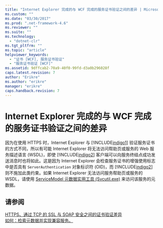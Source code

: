 ```yaml
---
title: "Internet Explorer 完成的与 WCF 完成的服务证书验证之间的差异 | Microsoft Docs"
ms.custom: ""
ms.date: "03/30/2017"
ms.prod: ".net-framework-4.6"
ms.reviewer: ""
ms.suite: ""
ms.technology: 
  - "dotnet-clr"
ms.tgt_pltfrm: ""
ms.topic: "article"
helpviewer_keywords: 
  - "证书 [WCF], 服务证书验证"
  - "服务证书验证 [WCF]"
ms.assetid: 9dffcab2-70a9-40f0-99fd-d3a0b296028f
caps.latest.revision: 7
author: "Erikre"
ms.author: "erikre"
manager: "erikre"
caps.handback.revision: 7
---
```

# Internet Explorer 完成的与 WCF 完成的服务证书验证之间的差异
因为在使用 HTTPS 时，Internet Explorer 与 [!INCLUDE[indigo1](../../../../includes/indigo1-md.md)] 验证服务证书的方式不同，所以有可能 Internet Explorer 将无法访问帮助页或服务的 Web 服务描述语言 \(WSDL\)，即使 [!INCLUDE[indigo2](../../../../includes/indigo2-md.md)] 客户端可以向服务终结点成功发送消息时也将如此。这是因为 Internet Explorer 会检查服务证书的增强使用标志中是否具有 `ServerAuthentication` 对象标识符 \(OID\)，而 [!INCLUDE[indigo2](../../../../includes/indigo2-md.md)] 则不施加此类约束。如果 Internet Explorer 无法访问服务帮助页或服务的 WSDL，请使用 [ServiceModel 元数据实用工具 \(Svcutil.exe\)](../../../../docs/framework/wcf/servicemodel-metadata-utility-tool-svcutil-exe.md) 来访问该服务的元数据。  
  
## 请参阅  
 [HTTPS、通过 TCP 的 SSL 与 SOAP 安全之间的证书验证差异](../../../../docs/framework/wcf/feature-details/cert-val-diff-https-ssl-over-tcp-and-soap.md)   
 [如何：检索元数据并实现兼容服务。](../../../../docs/framework/wcf/feature-details/how-to-retrieve-metadata-and-implement-a-compliant-service.md)